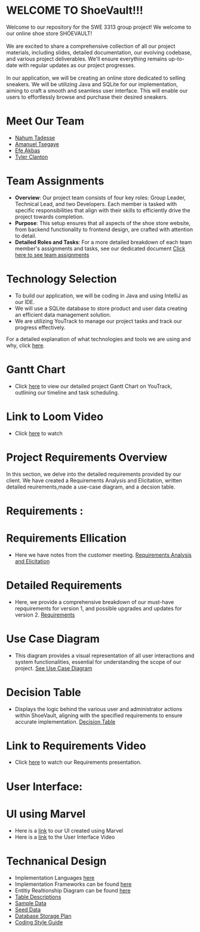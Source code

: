 # WELCOME TO ShoeVault!!!
Welcome to our repository for the SWE 3313 group project! We welcome to our online shoe store SHOEVAULT!<br><br>We are excited to share a comprehensive collection of all our project materials, including slides, detailed documentation, our evolving codebase, and various project deliverables. We'll ensure everything remains up-to-date with regular updates as our project progresses.<br><br>In our application, we will be creating an online store dedicated to selling sneakers. We will be utilizing Java and SQLite for our implementation, aiming to craft a smooth and seamless user interface. This will enable our users to effortlessly browse and purchase their desired sneakers.




# Meet Our Team

- [Nahum Tadesse](Project_Deliverables/resumes/nahumresume.md)
- [Amanuel Tsegaye](Project_Deliverables/resumes/AmanuelResume.md)
- [Efe Akbas](Project_Deliverables/resumes/EfeAkbasresume.md)
- [Tyler Clanton](Project_Deliverables/resumes/TResume.md)
# Team Assignments

- **Overview**: Our project team consists of four key roles: Group Leader, Technical Lead, and two Developers. Each member is tasked with specific responsibilities that align with their skills to efficiently drive the project towards completion.
- **Purpose**: This setup ensures that all aspects of the shoe store website, from backend functionality to frontend design, are crafted with attention to detail.
- **Detailed Roles and Tasks**: For a more detailed breakdown of each team member's assignments and tasks, see our dedicated document [Click here to see team assignments](Project_Deliverables/docs/teamassignments.md)

# Technology Selection

- To build our application, we will be coding in Java and using IntelliJ as our IDE.
- We will use a SQLite database to store product and user data creating an efficient data management solution.
- We are utilizing YouTrack to manage our project tasks and track our progress effectively.

For a detailed explanation of what technologies and tools we are using and why, click [here](Project_Deliverables/docs/tech.md).



# Gantt Chart

- Click [here](https://sweprojectteam5.youtrack.cloud/gantt-charts/226-0) to view our detailed project Gantt Chart on YouTrack, outlining our timeline and task scheduling.

# Link to Loom Video
- Click [here](https://www.loom.com/share/5daf5ec3185e47469d332c0e944c73da?sid=9950fb01-bfb8-4937-b339-8abd2bf112c2) to watch

# Project Requirements Overview

In this section, we delve into the detailed requirements provided by our client. We have created a Requirements Analysis and Elicitation, written detailed reuirements,made a use-case diagram, and a decsion table. 

# Requirements :

# Requirements Ellication
- Here we have notes from the customer meeting. [Requirements Analysis and Elicitation](Project_Deliverables/docs/Elicitation.md)

# Detailed Requirements 
- Here, we provide a comprehensive breakdown of our must-have repquirements for version 1, and possible upgrades and updates for version 2. [Requirements](Project_Deliverables/docs/Requirements.md)
# Use Case Diagram 
- This diagram provides a visual representation of all user interactions and system functionalities, essential for understanding the scope of our project. [See Use Case Diagram](Project_Deliverables/docs/USE_CASE_DIAGRAM.png)
# Decision Table 
- Displays the logic behind the various user and administrator actions within ShoeVault, aligning with the specified requirements to ensure accurate implementation. [Decision Table](Project_Deliverables/docs/Decision_Table_1.png)
# Link to Requirements Video
- Click [here](https://www.dropbox.com/scl/fi/hstid85vner4a9l82r52q/ReqVideo.mp4?rlkey=cn1jaz0vjd682hy3n0lt875wg&st=4zufpmle&dl=0) to watch our Requirements presentation.


# User Interface:

# UI using Marvel
- Here is a [link](https://marvelapp.com/prototype/adb43ff) to our UI created using Marvel
- Here is a [link](https://www.dropbox.com/scl/fi/362jb2wgffz4amx3dd700/User-Interface-1.mp4?rlkey=1padx5a2nm62madgug4ma8a2m&st=i807d060&dl=0) to the User Interface Video

# Technanical Design 
- Implementation Languages [here](Project_Deliverables/docs/implmentationLang.md)
- Implementation Frameworks can be found [here](Project_Deliverables/docs/imp_framework.md)
- Entitiy Realtionship Diagram can be found [here](Project_Deliverables/docs/erddiagramSV.png)
- [Table Descriptions](Project_Deliverables/docs/tabledescriptions.md)
- [Sample Data](Project_Deliverables/docs/sampledata.md)
- [Seed Data](Project_Deliverables/docs/seed_data.md)
- [Database Storage Plan](Project_Deliverables/docs/data_plan.md)
- [Coding Style Guide](Project_Deliverables/docs/CodingSg.md)
